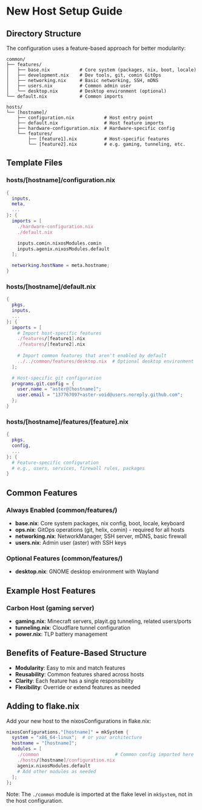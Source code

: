 # New Host Setup Guide

## Directory Structure

The configuration uses a feature-based approach for better modularity:

```
common/
├── features/
│   ├── base.nix           # Core system (packages, nix, boot, locale)
│   ├── development.nix    # Dev tools, git, comin GitOps
│   ├── networking.nix     # Basic networking, SSH, mDNS
│   ├── users.nix          # Common admin user
│   └── desktop.nix        # Desktop environment (optional)
└── default.nix            # Common imports

hosts/
└── [hostname]/
    ├── configuration.nix           # Host entry point
    ├── default.nix                 # Host feature imports
    ├── hardware-configuration.nix  # Hardware-specific config
    └── features/
        ├── [feature1].nix          # Host-specific features
        └── [feature2].nix          # e.g. gaming, tunneling, etc.
```

## Template Files

### hosts/[hostname]/configuration.nix
```nix
{
  inputs,
  meta,
  ...
}: {
  imports = [
    ./hardware-configuration.nix
    ./default.nix

    inputs.comin.nixosModules.comin
    inputs.agenix.nixosModules.default
  ];

  networking.hostName = meta.hostname;
}
```

### hosts/[hostname]/default.nix
```nix
{
  pkgs,
  inputs,
  ...
}: {
  imports = [
    # Import host-specific features
    ./features/[feature1].nix
    ./features/[feature2].nix
    
    # Import common features that aren't enabled by default
    ../../common/features/desktop.nix  # Optional desktop environment
  ];

  # Host-specific git configuration
  programs.git.config = {
    user.name = "aster@[hostname]";
    user.email = "137767097+aster-void@users.noreply.github.com";
  };
}
```

### hosts/[hostname]/features/[feature].nix
```nix
{
  pkgs,
  config,
  ...
}: {
  # Feature-specific configuration
  # e.g., users, services, firewall rules, packages
}
```

## Common Features

### Always Enabled (common/features/)
- **base.nix**: Core system packages, nix config, boot, locale, keyboard
- **ops.nix**: GitOps operations (git, helix, comin) - required for all hosts
- **networking.nix**: NetworkManager, SSH server, mDNS, basic firewall  
- **users.nix**: Admin user (aster) with SSH keys

### Optional Features (common/features/)
- **desktop.nix**: GNOME desktop environment with Wayland

## Example Host Features

### Carbon Host (gaming server)
- **gaming.nix**: Minecraft servers, playit.gg tunneling, related users/ports
- **tunneling.nix**: Cloudflare tunnel configuration
- **power.nix**: TLP battery management

## Benefits of Feature-Based Structure

- **Modularity**: Easy to mix and match features
- **Reusability**: Common features shared across hosts
- **Clarity**: Each feature has a single responsibility
- **Flexibility**: Override or extend features as needed

## Adding to flake.nix

Add your new host to the nixosConfigurations in flake.nix:

```nix
nixosConfigurations."[hostname]" = mkSystem {
  system = "x86_64-linux";  # or your architecture
  hostname = "[hostname]";
  modules = [
    ./common                            # Common config imported here
    ./hosts/[hostname]/configuration.nix
    agenix.nixosModules.default
    # Add other modules as needed
  ];
};
```

Note: The `./common` module is imported at the flake level in `mkSystem`, not in the host configuration.